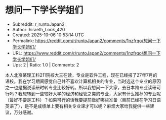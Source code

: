 # 想问一下学长学姐们

- Subreddit: r_runtoJapan2
- Author: hiraeth_Look_420
- Created: 2025-10-06 10:53:14 UTC
- Permalink: https://reddit.com/r/runtoJapan2/comments/1nzfrqo/想问一下学长学姐们/
- URL: https://www.reddit.com/r/runtoJapan2/comments/1nzfrqo/想问一下学长学姐们/
- Ups: 2 | Ratio: 1.0 | Comments: 2


本人北京某理工科211院校大三在读，专业是软件工程，现在已经报了27年7月的语校。我在学习期间感觉自己并不喜欢计算机相关的专业，当时选这个专业的原因之一也是据说读研时转专业比较好转。所以我想问一下大家，去日本跨专业读研可行吗？我想转到一些较好大学的经济和经管之类的专业，大家有什么推荐的专业呢（最好不要是工科）？如果可行的话我要提前做好哪些准备（目前已经在学习日语英语了），是不是成绩单上要有相关专业课才可以呢？麻烦大家给我提供一些建议，万分感谢。


